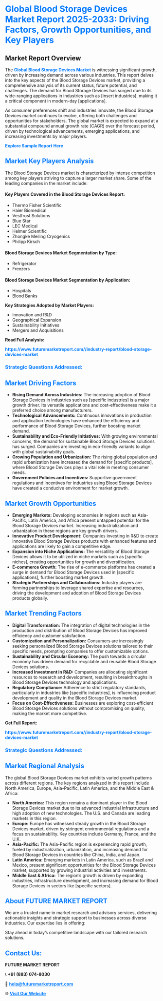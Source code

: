 <h1 style="color: #007BFF;">Global Blood Storage Devices Market Report 2025-2033: Driving Factors, Growth Opportunities, and Key Players</h1>

<section id="overview">
<h2>Market Report Overview</h2>
<p>The <a href="https://www.futuremarketreport.com//industry-report/blood-storage-devices-market" style="color: #007BFF; text-decoration: none;"><strong>Global Blood Storage Devices Market</strong></a> is witnessing significant growth, driven by increasing demand across various industries. This report delves into the key aspects of the Blood Storage Devices market, providing a comprehensive analysis of its current status, future potential, and challenges. The demand for Blood Storage Devices has surged due to its wide-ranging applications in industries such as [insert industries], making it a critical component in modern-day [applications].</p>
<p>As consumer preferences shift and industries innovate, the Blood Storage Devices market continues to evolve, offering both challenges and opportunities for stakeholders. The global market is expected to expand at a substantial compound annual growth rate (CAGR) over the forecast period, driven by technological advancements, emerging applications, and increasing investments by major players.</p>
</section>

<section id="overview">
<p><a href="https://www.futuremarketreport.com//request-sample/reportId=79766" style="color: #007BFF; text-decoration: none;"><strong>Explore Sample Report Here</strong></a></p>
</section>

<section id="key-players">
<h2 style="color: #007BFF;">Market Key Players Analysis</h2>
<p>The Blood Storage Devices market is characterized by intense competition among key players striving to capture a larger market share. Some of the leading companies in the market include:</p>
<h4>Key Players Covered in the Blood Storage Devices Report:</h4>
<ul><li>Thermo Fisher Scientific</li><li>Haier Biomedical</li><li>Vestfrost Solutions</li><li>Blue Star</li><li>LEC Medical</li><li>Helmer Scientific</li><li>Zhongke Meiling Cryogenics</li><li>Philipp Kirsch</li></ul>
<h4>Blood Storage Devices Market Segmentation by Type:</h4>
<ul><li>Refrigerator</li><li>Freezers</li></ul>

<h4>Blood Storage Devices Market Segmentation by Application:</h4>
<ul><li>Hospitals</li><li>Blood Banks</li></ul>
<p><strong>Key Strategies Adopted by Market Players:</strong></p>
<ul>
<li>Innovation and R&D</li>
<li>Geographical Expansion</li>
<li>Sustainability Initiatives</li>
<li>Mergers and Acquisitions</li>
</ul>
</section>

<section>
<p><strong>Read Full Analysis: </strong></p><a href="https://www.futuremarketreport.com//industry-report/blood-storage-devices-market" style="color: #007BFF; text-decoration: none;"><strong>https://www.futuremarketreport.com//industry-report/blood-storage-devices-market</strong></a>
<h3 style="color: #007BFF;">Strategic Questions Addressed:</h3>
</section>

<section id="driving-factors">
<h2 style="color: #007BFF;">Market Driving Factors</h2>
<ul>
<li><strong>Rising Demand Across Industries:</strong> The increasing adoption of Blood Storage Devices in industries such as [specific industries] is a major growth driver. Its versatile applications and cost-effectiveness make it a preferred choice among manufacturers.</li>
<li><strong>Technological Advancements:</strong> Continuous innovations in production and application technologies have enhanced the efficiency and performance of Blood Storage Devices, further boosting market demand.</li>
<li><strong>Sustainability and Eco-Friendly Initiatives:</strong> With growing environmental concerns, the demand for sustainable Blood Storage Devices solutions has surged. Companies are investing in eco-friendly variants to align with global sustainability goals.</li>
<li><strong>Growing Population and Urbanization:</strong> The rising global population and rapid urbanization have increased the demand for [specific products], where Blood Storage Devices plays a vital role in meeting consumer needs.</li>
<li><strong>Government Policies and Incentives:</strong> Supportive government regulations and incentives for industries using Blood Storage Devices have created a conducive environment for market growth.</li>
</ul>
</section>

<section id="growth-opportunities">
<h2 style="color: #007BFF;">Market Growth Opportunities</h2>
<ul>
<li><strong>Emerging Markets:</strong> Developing economies in regions such as Asia-Pacific, Latin America, and Africa present untapped potential for the Blood Storage Devices market. Increasing industrialization and urbanization in these regions are key growth drivers.</li>
<li><strong>Innovative Product Development:</strong> Companies investing in R&D to create innovative Blood Storage Devices products with enhanced features and applications are likely to gain a competitive edge.</li>
<li><strong>Expansion into Niche Applications:</strong> The versatility of Blood Storage Devices allows it to be utilized in niche markets such as [specific niches], creating opportunities for growth and diversification.</li>
<li><strong>E-commerce Growth:</strong> The rise of e-commerce platforms has created a surge in demand for Blood Storage Devices used in [specific applications], further boosting market growth.</li>
<li><strong>Strategic Partnerships and Collaborations:</strong> Industry players are forming partnerships to leverage shared expertise and resources, driving the development and adoption of Blood Storage Devices products globally.</li>
</ul>
</section>

<section id="trending-factors">
<h2 style="color: #007BFF;">Market Trending Factors</h2>
<ul>
<li><strong>Digital Transformation:</strong> The integration of digital technologies in the production and distribution of Blood Storage Devices has improved efficiency and customer satisfaction.</li>
<li><strong>Customization and Personalization:</strong> Consumers are increasingly seeking personalized Blood Storage Devices solutions tailored to their specific needs, prompting companies to offer customizable options.</li>
<li><strong>Sustainability and Circular Economy:</strong> The push towards a circular economy has driven demand for recyclable and reusable Blood Storage Devices solutions.</li>
<li><strong>Increased Investment in R&D:</strong> Companies are allocating significant resources to research and development, resulting in breakthroughs in Blood Storage Devices technology and applications.</li>
<li><strong>Regulatory Compliance:</strong> Adherence to strict regulatory standards, particularly in industries like [specific industries], is influencing product development and quality in the Blood Storage Devices market.</li>
<li><strong>Focus on Cost-Effectiveness:</strong> Businesses are exploring cost-efficient Blood Storage Devices solutions without compromising on quality, making the market more competitive.</li>
</ul>
</section>

<section>
<p><strong>Get Full Report: </strong></p><a href="https://www.futuremarketreport.com//industry-report/blood-storage-devices-market" style="color: #007BFF; text-decoration: none;"><strong>https://www.futuremarketreport.com//industry-report/blood-storage-devices-market</strong></a>
<h3 style="color: #007BFF;">Strategic Questions Addressed:</h3>
</section>


<section id="regional-analysis">
<h2 style="color: #007BFF;">Market Regional Analysis</h2>
<p>The global Blood Storage Devices market exhibits varied growth patterns across different regions. The key regions analyzed in this report include North America, Europe, Asia-Pacific, Latin America, and the Middle East & Africa:</p>
<ul>
<li><strong>North America:</strong> This region remains a dominant player in the Blood Storage Devices market due to its advanced industrial infrastructure and high adoption of new technologies. The U.S. and Canada are leading markets in this region.</li>
<li><strong>Europe:</strong> Europe has witnessed steady growth in the Blood Storage Devices market, driven by stringent environmental regulations and a focus on sustainability. Key countries include Germany, France, and the U.K.</li>
<li><strong>Asia-Pacific:</strong> The Asia-Pacific region is experiencing rapid growth, fueled by industrialization, urbanization, and increasing demand for Blood Storage Devices in countries like China, India, and Japan.</li>
<li><strong>Latin America:</strong> Emerging markets in Latin America, such as Brazil and Mexico, present significant opportunities for the Blood Storage Devices market, supported by growing industrial activities and investments.</li>
<li><strong>Middle East & Africa:</strong> The region’s growth is driven by expanding industries, infrastructure development, and increasing demand for Blood Storage Devices in sectors like [specific sectors].</li>
</ul>
</section>

<footer>
<h2 style="color: #007BFF;">About FUTURE MARKET REPORT</h2>
<p>We are a trusted name in market research and advisory services, delivering actionable insights and strategic support to businesses across diverse industries. Our expertise lies in offering:</p>

<p>Stay ahead in today’s competitive landscape with our tailored research solutions.</p>

<h2 style="color: #007BFF;">Contact Us:</h2>
<p><strong>FUTURE MARKET REPORT</strong></p>
<p>📞 <strong>+91 (883) 074-8030</strong></p>
<p>📧 <strong><a href="mailto:help@futuremarketreport.com" style="color: #007BFF;">help@futuremarketreport.com</a></strong></p>
<p>🌐 <strong><a href="https://www.futuremarketreport.com/" style="color: #007BFF;">Visit Our Website</a></strong></p>
</footer>